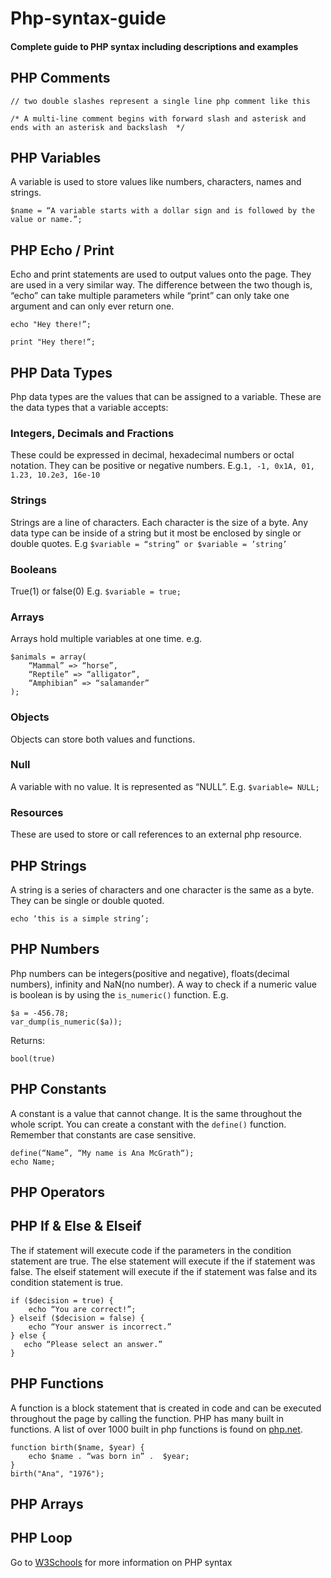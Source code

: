 # Php-syntax-guide
#### Complete guide to PHP syntax including descriptions and examples

## PHP Comments

```
// two double slashes represent a single line php comment like this 

/* A multi-line comment begins with forward slash and asterisk and ends with an asterisk and backslash  */ 
```

## PHP Variables

A variable is used to store values like numbers, characters, names and strings. 
```
$name = “A variable starts with a dollar sign and is followed by the value or name.”;
```


## PHP Echo / Print

Echo and print statements are used to output values onto the page. They are used in a very similar way. The difference between the two though is, “echo” can take multiple parameters while “print” can only take one argument and can only ever return one. 
```
echo "Hey there!”;

print "Hey there!“;

```
## PHP Data Types

Php data types are the values that can be assigned to a variable. These are the data types that a variable accepts:

### Integers, Decimals and Fractions
These could be expressed in decimal, hexadecimal numbers or octal notation. They can be positive or negative numbers.
E.g.` 1, -1, 0x1A, 01, 1.23, 10.2e3, 16e-10 `

### Strings
Strings are a line of characters. Each character is the size of a byte. Any data type can be inside of a string but it most be enclosed by single or double quotes.
E.g ` $variable = “string” or $variable = ’string’ `

### Booleans
True(1) or false(0)
E.g. `$variable = true; `

### Arrays
Arrays hold multiple variables at one time.
e.g.
```
$animals = array(
    “Mammal” => “horse”,
    “Reptile” => “alligator”,
    “Amphibian” => “salamander”
);
```


### Objects
Objects can store both values and functions.

### Null 

A variable with no value. It is represented as “NULL”.
E.g. ` $variable= NULL; `

### Resources
These are used to store or call references to an external php resource.

## PHP Strings

A string is a series of characters and one character is the same as a byte. They can be single or double quoted.
``` 
echo ‘this is a simple string’; 
```


## PHP Numbers
Php numbers can be integers(positive and negative), floats(decimal numbers), infinity and NaN(no number).
A way to check if a numeric value is boolean is by using the `is_numeric()` function.
E.g. 
``` 
$a = -456.78;
var_dump(is_numeric($a)); 
```
Returns:
```
bool(true)
```



## PHP Constants
A constant is a value that cannot change. It is the same throughout the whole script. You can create a constant with the ` define() ` function. Remember that constants are case sensitive.
```
define(“Name”, “My name is Ana McGrath“);
echo Name;
```


## PHP Operators


## PHP If & Else & Elseif
The if statement will execute code if the parameters in the condition statement are true. The else statement will execute if the if statement was false. The elseif statement will execute if the if statement was false and its condition statement is true.
```
if ($decision = true) {
    echo “You are correct!”;
} elseif ($decision = false) {
    echo “Your answer is incorrect.”
} else {
   echo “Please select an answer.”
}
```



## PHP Functions

A function is a block statement that is created in code and can be executed throughout the page by calling the function. PHP has many built in functions. A list of over 1000 built in php functions is found on [php.net](https://www.php.net/manual/en/indexes.functions.php).


```
function birth($name, $year) {
    echo $name . “was born in” .  $year;
}
birth("Ana", "1976");
```

## PHP Arrays



## PHP Loop



Go to [W3Schools](https://www.w3schools.com/php) for more information on PHP syntax 

